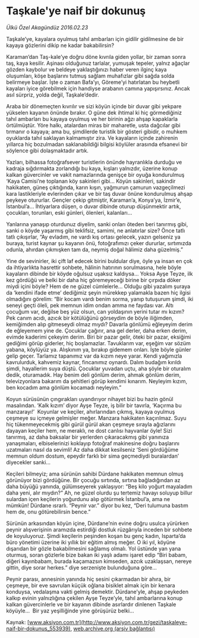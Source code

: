 # Taşkale'ye naif bir dokunuş

*Ülkü Özel Akagündüz 2016.02.23*

<div class="pNewsDetailMainContent ctx_content" itemprop="articleBody">
 <p>
  Taşkale’ye, kayalara oyulmuş tahıl ambarları için gidilir gidilmesine de bir kayaya gözlerini dikip ne kadar bakabilirsin?
 </p>
 <p>
  Karaman’dan Taş-kale’ye doğru döne kıvrıla giden yollar, bir zaman sonra taş, kaya kesilir. Aşinası olduğunuz tarlalar, yumuşak tepeler, yalnız ağaçlar gözden kaybolur ve beldeye yaklaştığınızı haber veren ilginç kaya oluşumları, köşe başlarını tutmuş sağlam muhafızlar gibi sağda solda belirmeye başlar. İşte o zaman Bafa’yı, Göreme’yi hatırlatan bu heybetli kayaları iyice görebilmek için handiyse arabanın camına yapışırsınız. Ancak asıl sürpriz, yolda değil, Taşkale’dedir.
 </p>
 <p>
  Araba bir dönemeçten kıvrılır ve sizi köyün içinde bir duvar gibi yekpare yükselen kayanın önünde bırakır. O güne dek ihtimal ki hiç görmediğiniz tahıl ambarları bu kayaya oyulmuş ve her birinin ağzı ahşap kapaklarla örtülmüştür. Yöre halkı, atalardan miras bir maharetle, usta dağcılar gibi tırmanır o kayaya; ama bu, şimdilerde turistik bir gösteri gibidir, o muhkem oyuklarda tahıl saklayan kalmamıştır zira. Ve kayaların içinde zahirenin yıllarca hiç bozulmadan saklanabildiği bilgisi köylüler arasında efsanevi bir söylence gibi dolaşmaktadır artık.
 </p>
 <p>
  Yazları, bilhassa fotoğrafsever turistlerin önünde hayranlıkla durduğu ve kadraja sığdırmakta zorlandığı bu kaya, kışları yalnızdır, üzerine konup kalkan güvercinler ve vakit namazlarında genişçe bir oyuğa kondurulmuş ‘Kaya Camisi’ne toplanan köy sakinleri gibi… Köyün sakinleri, sakindir hakikaten, güneş çıktığında, karın kışın, yağmurun çamurun vazgeçilmezi kara lastikleriyle evlerinden çıkar ve bir taş duvar önüne kondurulmuş ahşap peykeye otururlar. Gençler çekip gitmiştir, Karaman’a, Konya’ya, İzmir’e, İstanbul’a… İhtiyarlara düşen, o duvar dibinde oturup düşünmektir artık, çocukları, torunları, eski günleri, ölenleri, kalanları…
 </p>
 <p>
  Yanlarına yanaşıp oturdunuz diyelim, sanki onları öteden beri tanırmış gibi, sanki o köyde yaşarmış gibi teklifsiz, samimi, ne anlatırlar size? Önce tatlı tatlı çıkışırlar, “Ay evladım, ne vardı kış ortası gelecek, yazın gelseniz ya buraya, turist kaynar şu kayanın önü, fotoğrafımızı çeker dururlar, sırtımızda odunla, ahırdan çıkmışken tam da, neymiş doğal hâlimiz daha güzelmiş.”
 </p>
 <p>
  Yine de sevinirler, iki çift laf edecek birini buldular diye, öyle ya insan en çok da ihtiyarlıkta hasrettir sohbete, hâlinin hatırının sorulmasına, hele böyle kayaların dibinde bir köyde oğulsuz uşaksız kaldıysa… Yoksa Ayşe Teyze, ilk kez gördüğü ve belki bir daha hiç göremeyeceği birine bir çırpıda döker miydi içini böyle? Hem de ne güzel cümlelerle… Olduğu gibi yazalım şuraya da ‘kendini ifade etme’ dediğimiz şeyin mürekkep yalamakla bazen hiç ilgisi olmadığını görelim: “Bir kocam vardı benim sorma, yanıp tutuşurum şimdi, iki seneyi geçti öleli, pek memnun idim ondan amma ne faydası var. Altı çocuğum var, değilse beş yüz olsun, can yoldaşının yerini tutar mı kızım? Pek canım acıdı, azıcık bir kötülüğünü görseydim de böyle iliğimden, kemiğimden alıp gitmeseydi olmaz mıydı? Davarla gönlümü eğleyeyim derim de eğleyemem yine de. Çocuklar çağırır, ana gel derler, daha erken derim, evimde kaderimi çekeyim derim. Biri bir pazar gelir, öteki bir pazar, eksiğimi gediğimi görüp giderler, hiç boşlamazlar. Tavuklarım var, eşeğim var sözüm yabana, köylüyüz ya. Alışkınım ya, bırakıp gidemem onları. İşte böyle günler gelip geçer. Tarlamız tapanımız var da kızım neye yarar. Kendi yağımızla kavrulurduk, kahvemiz kaynar, fincanımız oynardı. Dalım budağım kırıldı şimdi, hayallerim suya düştü. Çocuklar yuvadan uçtu, aha şöyle bir oturalım dedik, oturamadık. Hay benim deli gönlüm derim, ahmak gönlüm derim, televizyonlara bakarım da şehitleri görüp kendimi kınarım. Neyleyim kızım, ben kocadım ama gönlüm kocamadı neyleyim.”
 </p>
 <p>
  Koyun sürüsünün çıngırakları uyandırıyor nihayet bizi bu hazin gönül masalından. ‘Kalk kızım’ diyor Ayşe Teyze, iş bilir bir tavırla, ‘Kaçırma bu manzarayı!’  Koyunlar ve keçiler, ahırlarından çıkmış, kayaya oyulmuş çeşmeye su içmeye gelmişler meğer. Manzara hakikaten kaçırılmaz. Suyu hiç tükenmeyecekmiş gibi gürül gürül akan çeşmeye sırayla ağızlarını dayayan keçiler hem, ne meraklı, ne dost canlısı hayvanlar öyle! Sizi tanırmış, az daha baksalar bir yerlerden çıkaracakmış gibi yanınıza yanaşmaları, elbiselerinizi koklayıp fotoğraf makinesine doğru başlarını uzatmaları nasıl da sevimli! Az daha dikkat kesilseniz ‘Seni gördüğüme memnun oldum dostum, epeydir farklı bir sima geçmediydi buralardan’ diyecekler sanki…
 </p>
 <p>
  Keçileri bilmeyiz; ama sürünün sahibi Dürdane hakikaten memnun olmuş görünüyor bizi gördüğüne. Bir çocuğu sırtında, sırtına bağladığından az daha büyüğü yanında, gülümseyerek yaklaşıyor: “Beş kilo yoğurt mayaladım daha yeni, alır mıydın?” Ah, ne güzel olurdu şu tertemiz havayı soluyup billur sulardan içen keçilerin yoğurdunu alıp götürmek İstanbul’a, ama ne mümkün! Dürdane ısrarlı. “Peynir var.” diyor bu kez, “Deri tulumuna bastım hem de, onu götürebilirsin bence.”
 </p>
 <p>
  Sürünün arkasından köyün içine, Dürdane’nin evine doğru usulca yürürken peynir alışverişinin aramızda estirdiği dostluk rüzgârıyla inceden bir sohbete de koyuluyoruz. Şimdi keçilerin peşinden koşan bu genç kadın, Isparta’da büro yönetimi üzerine iki yıllık bir eğitim almış meğer. O iki yıl, köyüne dışarıdan bir gözle bakabilmesini sağlamış olmalı. Yol üstünde yan yana oturmuş, soran gözlerle bize bakan iki yaşlı adamı işaret edip “Biri babam, diğeri kayınbabam, burada kaçamazsın kimseden, azcık uzaklaşsan, nereye gittin, diye sorar herkes.” diye serzenişte bulunduğuna göre...
 </p>
 <p>
  Peynir parası, annesinin yanında hiç sesini çıkarmadan bir ahıra, bir çeşmeye, bir eve savrulan küçük oğlana bisiklet almak için bir kenara konduysa, vedalaşma vakti gelmiş demektir. Dürdane’yle, ahşap peykeden kalkıp evinin yalnızlığına çekilen Ayşe Teyze’yle, tahıl ambarlarına konup kalkan güvercinlerle ve bir kayanın dibinde asırlardır dinlenen Taşkale köyüyle…  Bir yaz yeşilliğinde yine görüşürüz belki…
 </p>
</div>


Kaynak: [www.aksiyon.com.tr](http://www.aksiyon.com.tr/gezi/taskaleye-naif-bir-dokunus_553939), [web.archive.org (arşiv bağlantısı)](http://web.archive.org/web/20160224091254/http://www.aksiyon.com.tr/gezi/taskaleye-naif-bir-dokunus_553939)
